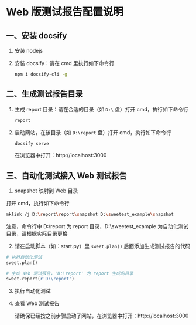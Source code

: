 # Web 版测试报告配置说明

## 一、安装 docsify

1. 安装 nodejs

2. 安装 docsify：请在 cmd 里执行如下命令行

    ```bash
    npm i docsify-cli -g
    ```
## 二、生成测试报告目录

1. 生成 report 目录：请在合适的目录（如 `D:\` 盘）打开 cmd，执行如下命令行

    ```bash
    report
    ```

2. 启动网站，在该目录（如 `D:\report` 盘）打开 cmd，执行如下命令行

    ```bash
    docsify serve
    ```
    在浏览器中打开：http://localhost:3000


## 三、自动化测试接入 Web 测试报告

1. snapshot 映射到 Web 目录

打开 cmd，执行如下命令行

```bash
mklink /j D:\report\report\snapshot D:\sweetest_example\snapshot
```

注意，命令行中 D:\report 为 report 目录，D:\sweetest_example 为自动化测试目录，请根据实际目录更换

2. 请在启动脚本（如：start.py）里 `sweet.plan()` 后面添加生成测试报告的代码

```Python
# 执行自动化测试
sweet.plan()

# 生成 Web 测试报告，'D:\report' 为 report 生成的目录
sweet.report(r'D:\report')
```

3. 执行自动化测试

4. 查看 Web 测试报告

    请确保已经按之前步骤启动了网站，在浏览器中打开：http://localhost:3000